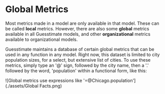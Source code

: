 # Global Metrics
Most metrics made in a model are only available in that model.  These can be called **local** metrics.  However, there are also some **global** metrics available in all Guesstimate models, and other **organizational** metrics available to organizational models.

Guesstimate maintains a database of certain global metrics that can be used in any function in any model. Right now, this
dataset is limited to city population sizes, for a select, but extensive list of cities. To use these metrics, simply type
an '@' sign, followed by the city name, then a '.' followed by the word, 'population' within a functional form, like
this:

![Global metrics use expressions like '=@Chicago.population'](./assets/Global Facts.png)
